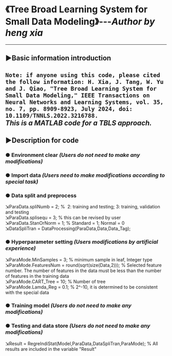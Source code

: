 # 《Tree Broad Learning System for Small Data Modeling》---*Author by heng xia* 
---
## ▶Basic information introduction  
`Note: if anyone using this code, please cited the follow information:
H. Xia, J. Tang, W. Yu and J. Qiao, "Tree Broad Learning System for Small Data Modeling," IEEE Transactions on Neural Networks and Learning Systems, vol. 35, no. 7, pp. 8909-8923, July 2024, doi: 10.1109/TNNLS.2022.3216788.`  
*This is a MATLAB code for a TBLS approach.* 
---
## ▶Description for code   
### ● Environment clear *(Users do not need to make any modifications)* 
### ● Import data *(Users need to make modifications according to special task)*  
### ● Data split and preprocess  
  ⇲ParaData.spliNumb = 2; %  2: training and testing; 3: training, validation and testing  
  ⇲ParaData.splisequ = 3; % this can be revised by user  
  ⇲ParaData.StanOrNorm = 1; % Standard = 1; Normal = 0  
  ⇲DataSpliTran = DataProcessing(ParaData,Data,Data_Tag);  
### ● Hyperparameter setting *(Users modifications by artificial experience)* 
  ⇲ParaMode.MinSamples = 3; % minimum sample in leaf, Integer type  
  ⇲ParaMode.FeaturesNum = round(sqrt(size(Data,2))); % Selected feature number. The number of features in the data must be less than the number of features in the training data  
  ⇲ParaMode.CART_Tree = 10; % Number of tree  
  ⇲ParaMode.Lamda_Reg = 0.1; % 2^-10, it is determined to be consistent with the special data  
### ● Training model *(Users do not need to make any modifications)*
### ● Testing and data store *(Users do not need to make any modifications)*
  ⇲Result = RegreIndiStat(Model,ParaData,DataSpliTran,ParaMode); % All results are included in the variable "Result"
